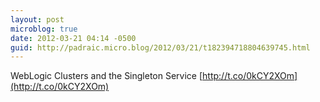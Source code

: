 ```yaml
---
layout: post
microblog: true
date: 2012-03-21 04:14 -0500
guid: http://padraic.micro.blog/2012/03/21/t182394718804639745.html
---
```

WebLogic Clusters and the Singleton Service [http://t.co/0kCY2XOm](http://t.co/0kCY2XOm)

